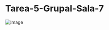 # Tarea-5-Grupal-Sala-7
![image](https://github.com/RobertoRivasL/Tarea-5-Grupal-Sala-7/assets/131497718/433af57e-bec3-444a-92d3-6065fe59c7ef)

